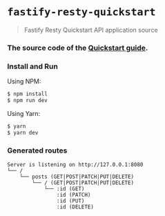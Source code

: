 # `fastify-resty-quickstart`

> Fastify Resty Quickstart API application source

### The source code of the [Quickstart guide](https://github.com/FastifyResty/fastify-resty/blob/main/docs/Quickstart.md).

### Install and Run

Using NPM:

```sh
$ npm install
$ npm run dev
```

Using Yarn:

```sh
$ yarn
$ yarn dev
```

### Generated routes

```
Server is listening on http://127.0.0.1:8080
└── /
    └── posts (GET|POST|PATCH|PUT|DELETE)
        └── / (GET|POST|PATCH|PUT|DELETE)
            └── :id (GET)
                :id (PATCH)
                :id (PUT)
                :id (DELETE)
```